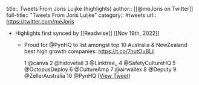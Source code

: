 title:: Tweets From Joris Luijke (highlights)
author:: [[@meJoris on Twitter]]
full-title:: "Tweets From Joris Luijke"
category:: #tweets
url:: https://twitter.com/meJoris

- Highlights first synced by [[Readwise]] [[Nov 19th, 2022]]
	- Proud for @PynHQ to list amongst top 10 Australia & NewZealand best high growth companies: https://t.co/7nutOuBLil
	  
	  1 @canva
	  2 @hidovetail
	  3 @Linktree_
	  4 @SafetyCultureHQ
	  5 @OctopusDeploy
	  6 @CultureAmp
	  7 @airwallex
	  8 @Deputy 
	  9 @ZellerAustralia
	  10 @PynHQ ([View Tweet](https://twitter.com/meJoris/status/1574649703840763905))